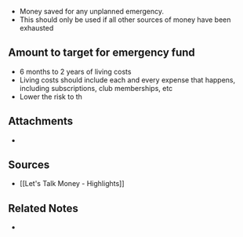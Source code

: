 - Money saved for any unplanned emergency.
- This should only be used if all other sources of money have been exhausted

## Amount to target for emergency fund
- 6 months to 2 years of living costs
- Living costs should include each and every expense that happens, including subscriptions, club memberships, etc
- Lower the risk to th

## Attachments
- 

## Sources
- [[Let's Talk Money - Highlights]]

## Related Notes
- 